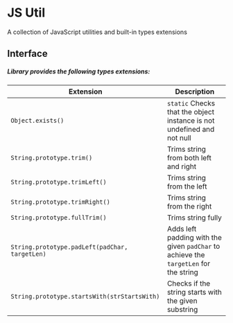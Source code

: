 # JS Util

A collection of JavaScript utilities and built-in types extensions


## Interface

##### Library provides the following types extensions:

| Extension   | Description                                                   |
|-------------|---------------------------------------------------------------|
| `Object.exists()`       | `static` Checks that the object instance is not undefined and not null |
| `String.prototype.trim()`       | Trims string from both left and right |
| `String.prototype.trimLeft()`   | Trims string from the left            |
| `String.prototype.trimRight()`  | Trims string from the right           |
| `String.prototype.fullTrim()`   | Trims string fully                    |
| `String.prototype.padLeft(padChar, targetLen)` | Adds left padding with the given `padChar` to achieve the `targetLen` for the string |
| `String.prototype.startsWith(strStartsWith)` | Checks if the string starts with the given substring |
